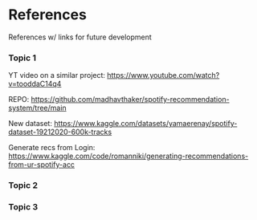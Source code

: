 # References
References w/ links for future development
### Topic 1

YT video on a similar project:
https://www.youtube.com/watch?v=tooddaC14q4

REPO: https://github.com/madhavthaker/spotify-recommendation-system/tree/main

New dataset:
https://www.kaggle.com/datasets/yamaerenay/spotify-dataset-19212020-600k-tracks

Generate recs from Login:
https://www.kaggle.com/code/romanniki/generating-recommendations-from-ur-spotify-acc

### Topic 2

### Topic 3



